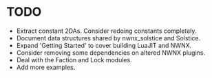 # TODO

* Extract constant 2DAs. Consider redoing constants completely.
* Document data structures shared by nwnx_solstice and Solstice.
* Expand 'Getting Started' to cover building LuaJIT and NWNX.
* Consider removing some dependencies on altered NWNX plugins.
* Deal with the Faction and Lock modules.
* Add more examples.
